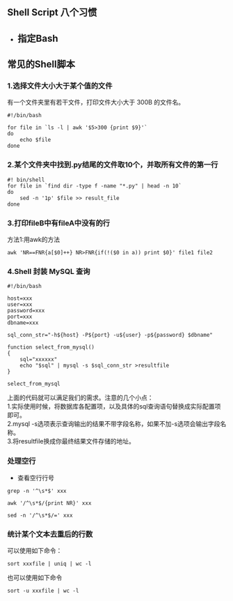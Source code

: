 ## Shell Script 八个习惯
- 指定Bash 
    -  

## 常见的Shell脚本 
### 1.选择文件大小大于某个值的文件
有一个文件夹里有若干文件，打印文件大小大于 300B 的文件名。  

```shell
#!/bin/bash

for file in `ls -l | awk '$5>300 {print $9}'`
do
    echo $file
done
```   

### 2.某个文件夹中找到.py结尾的文件取10个，并取所有文件的第一行  

```shell 
#! bin/shell 
for file in `find dir -type f -name "*.py" | head -n 10`  
do 
    sed -n '1p' $file >> result_file
done 
```  

### 3.打印fileB中有fileA中没有的行
方法1:用awk的方法  

```
awk 'NR==FNR{a[$0]++} NR>FNR{if(!($0 in a)) print $0}' file1 file2
``` 

### 4.Shell 封装 MySQL 查询 
```shell
#!/bin/bash

host=xxx
user=xxx
password=xxx
port=xxx
dbname=xxx

sql_conn_str="-h${host} -P${port} -u${user} -p${password} $dbname"

function select_from_mysql()
{
	sql="xxxxxx"
	echo "$sql" | mysql -s $sql_conn_str >resultfile
}

select_from_mysql
```   
上面的代码就可以满足我们的需求。注意的几个小点：  
1.实际使用时候，将数据库各配置项，以及具体的sql查询语句替换成实际配置项即可。  
2.mysql -s选项表示查询输出的结果不带字段名称，如果不加-s选项会输出字段名称。  
3.将resultfile换成你最终结果文件存储的地址。 

### 处理空行 
- 查看空行行号
```shell  
grep -n '^\s*$' xxx  
``` 

```shell  
awk '/^\s*$/{print NR}' xxx  
``` 

```shell  
sed -n '/^\s*$/=' xxx 
``` 

### 统计某个文本去重后的行数

可以使用如下命令： 

```shell 
sort xxxfile | uniq | wc -l
```  

也可以使用如下命令  
 
```shell
sort -u xxxfile | wc -l